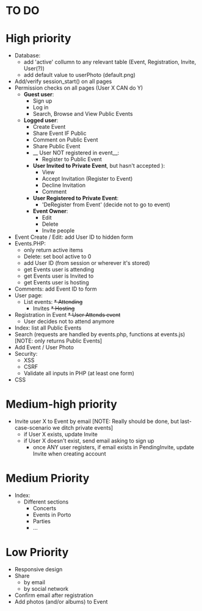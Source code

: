 TO DO
=========
# High priority
* Database:
	* add 'active' collumn to any relevant table (Event, Registration, Invite, User(?))
	* add default value to userPhoto (default.png)
* Add/verify session_start() on all pages 
* Permission checks on all pages (User X CAN do Y)
	* __Guest user__:
		* Sign up
		* Log in
		* Search, Browse and View Public Events
	* __Logged user__:
		* Create Event
		* Share Event IF Public
		* Comment on Public Event
		* Share Public Event
		* __ User NOT registered in event__:
			* Register to Public Event
		* __User Invited to Private Event__, but hasn't accepted ):
			* View
			* Accept Invitation (Register to Event)
			* Decline Invitation
			* Comment
		* __User Registered to Private Event__:
			* 'DeRegister from Event' (decide not to go to event)
		* __Event Owner__:
			* Edit
			* Delete
			* Invite people
* Event Create / Edit: add User ID to hidden form
* Events.PHP:
	* only return active items
	* Delete: set bool active to 0
	* add User ID (from session or wherever it's stored)
	* get Events user is attending
	* get Events user is Invited to 
	* get Events user is hosting
* Comments: add Event ID to form
* User page:
	* List events:
		~~* Attending~~
		* Invites
		~~* Hosting~~
* Registration in Event
	~~* User Attends event~~
	* User decides not to attend anymore
* Index: list all Public Events
* Search (requests are handled by events.php, functions at events.js) [NOTE: only returns Public Events]
* Add Event / User Photo
* Security:
	* XSS
	* CSRF
	* Validate all inputs in PHP (at least one form)
* CSS

# Medium-high priority
* Invite user X to Event by email [NOTE: Really should be done, but last-case-scenario we ditch private events]
	* if User X exists, update Invite
	* if User X doesn't exist, send email asking to sign up
		* once ANY user registers, if email exists in PendingInvite, update Invite when creating account

# Medium Priority
* Index:
	* Different sections
		* Concerts
		* Events in Porto
		* Parties
		* ...
# Low Priority
* Responsive design
* Share
	* by email
	* by social network
* Confirm email after registration
* Add photos (and/or albums) to Event
